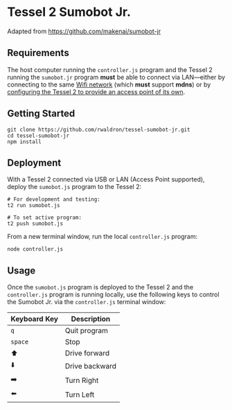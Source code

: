 # Tessel 2 Sumobot Jr.

Adapted from https://github.com/makenai/sumobot-jr

## Requirements

The host computer running the `controller.js` program and the Tessel 2 running the `sumobot.jr` program **must** be able to connect via LAN—either by connecting to the same [Wifi network](https://tessel.gitbooks.io/t2-docs/content/API/CLI.html#using-wifi) (which **must** support **mdns**) or by [configuring the Tessel 2 to provide an access point of its own](https://tessel.gitbooks.io/t2-docs/content/API/CLI.html#create-an-access-point). 

## Getting Started

```
git clone https://github.com/rwaldron/tessel-sumobot-jr.git
cd tessel-sumobot-jr
npm install 
```


## Deployment

With a Tessel 2 connected via USB or LAN (Access Point supported), deploy the `sumobot.js` program to the Tessel 2: 

```
# For development and testing:
t2 run sumobot.js

# To set active program:
t2 push sumobot.js 
```

From a new terminal window, run the local `controller.js` program: 

```
node controller.js
```

## Usage

Once the `sumobot.js` program is deployed to the Tessel 2 and the `controller.js` program is running locally, use the following keys to control the Sumobot Jr. via the `controller.js` terminal window: 

| Keyboard Key | Description |
| ------------ | ----------- |
| `q` | Quit program |
| `space` | Stop |
| ⬆️ | Drive forward |
| ⬇️ | Drive backward |
| ➡️ | Turn Right |
| ⬅️ | Turn Left |


